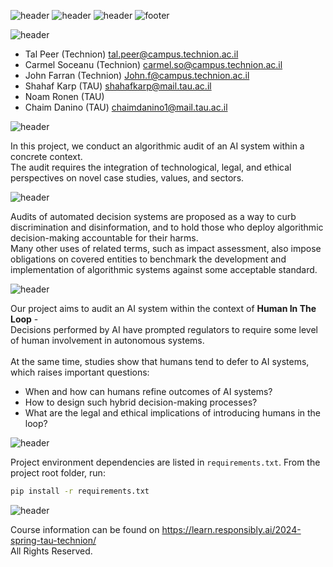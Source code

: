 ![header](https://capsule-render.vercel.app/api?type=waving&height=300&color=160040&text=Responsible%20AI&textBg=false&desc=Law,%20Ethics%20and%20Society&fontColor=FAF4FF&animation=fadeIn&descAlignY=55&fontAlignY=25&stroke=27005D&strokeWidth=.5&fontSize=65&descSize=48&theme=holi)
![header](https://capsule-render.vercel.app/api?type=transparent&color=160040&height=65&reversal=true&textBg=True&fontSize=26&fontColor=FAF4FF&stroke=160040&strokeWidth=.7&text=%20Faculty%20of%20Data%20and%20Decisions%20Science%20-nl-%20&desc=%20Technion%20-%20Israel%20Institute%20of%20Technology&descSize=18&descAlignY=70&fontAlign=50&animation=fadeIn&reversal=true&textBg=True&section=header&theme=holi)
![header](https://capsule-render.vercel.app/api?type=transparent&color=160040&height=65&reversal=true&textBg=True&fontSize=26&fontColor=FAF4FF&stroke=160040&strokeWidth=.7&text=Faculty%20of%20Law%20-nl-%20&desc=%20Tel-Aviv%20University&descSize=18&descAlignY=70&descAlignX=50&fontAlign=50&animation=fadeIn&reversal=true&textBg=True&section=header&theme=holi)
![footer](https://capsule-render.vercel.app/api?type=waving&height=120&color=160040&text=Final%20Project&textBg=false&desc=Spring%202024&animation=fadeIn&descAlignY=90&fontAlignY=65&strokeWidth=.2&fontSize=28&descSize=16&reversal=false&fontColor=FAF4FF&stroke=160040&strokeWidth=.09&section=footer&descAlign=50&fontAlign=50&theme=holi)

![header](https://capsule-render.vercel.app/api?type=soft&color=160040&height=45&section=header&text=Authors&fontSize=28&fontAlign=7&fontColor=FAF4FF&reversal=true&theme=holi)
- Tal Peer (Technion) tal.peer@campus.technion.ac.il
- Carmel Soceanu (Technion) carmel.so@campus.technion.ac.il
- John Farran (Technion) John.f@campus.technion.ac.il
- Shahaf Karp (TAU) shahafkarp@mail.tau.ac.il
- Noam Ronen (TAU)
- Chaim Danino (TAU) chaimdanino1@mail.tau.ac.il

![header](https://capsule-render.vercel.app/api?type=soft&color=160040&height=45&section=header&text=Background&fontSize=28&fontAlign=10&fontColor=FAF4FF&reversal=true&theme=holi)

In this project, we conduct an algorithmic audit of an AI system within a concrete context.<br>
The audit requires the integration of technological, legal, and ethical perspectives on novel case studies, values, and sectors.<br>



![header](https://capsule-render.vercel.app/api?type=transparent&color=160040&height=30&section=header&text=Algorithmic%20Audits&fontSize=20&fontAlign=10.8&fontColor=FAF4FF&reversal=false&textBg=true&theme=holi)

Audits of automated decision systems are proposed as a way to curb discrimination and disinformation, and to hold those who deploy algorithmic decision-making accountable for their harms.<br>
Many other uses of related terms, such as impact assessment, also impose obligations on covered entities to benchmark the development and implementation of algorithmic systems against some acceptable standard.

![header](https://capsule-render.vercel.app/api?type=transparent&color=160040&height=30&section=header&text=Human%20In%20%The%20Loop&fontSize=20&fontAlign=11.5&fontColor=FAF4FF&reversal=false&textBg=true&theme=holi)

Our project aims to audit an AI system within the context of **Human In The Loop** - <br>
Decisions performed by AI have prompted regulators to require some level of human involvement in autonomous systems.<br><br>
At the same time, studies show that humans tend to defer to AI systems, which raises important questions:<br>
- When and how can humans refine outcomes of AI systems?<br>
- How to design such hybrid decision-making processes?<br>
- What are the legal and ethical implications of introducing humans in the loop? 

![header](https://capsule-render.vercel.app/api?type=soft&color=160040&height=45&section=header&text=Dependencies&fontSize=28&fontAlign=11.5&fontColor=FAF4FF&reversal=true&theme=holi)

Project environment dependencies are listed in `requirements.txt`.
From the project root folder, run:

```bash
pip install -r requirements.txt
```

![header](https://capsule-render.vercel.app/api?type=soft&color=160040&height=45&section=header&text=Acknowledgment&fontSize=28&fontAlign=14&fontColor=FAF4FF&reversal=true&theme=holi)

Course information can be found on https://learn.responsibly.ai/2024-spring-tau-technion/ <br>
All Rights Reserved.
